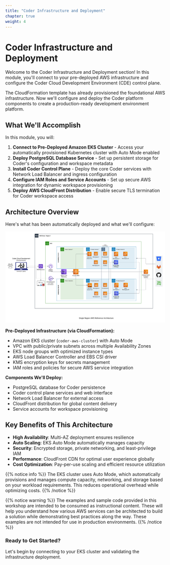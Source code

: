 ```yaml
---
title: "Coder Infrastructure and Deployment"
chapter: true
weight: 4
---
```


# Coder Infrastructure and Deployment

Welcome to the Coder Infrastructure and Deployment section! In this module, you'll connect to your pre-deployed AWS infrastructure and configure the Coder Cloud Development Environment (CDE) control plane. 

The CloudFormation template has already provisioned the foundational AWS infrastructure. Now we'll configure and deploy the Coder platform components to create a production-ready development environment platform.

## What We'll Accomplish

In this module, you will:

1. **Connect to Pre-Deployed Amazon EKS Cluster** - Access your automatically provisioned Kubernetes cluster with Auto Mode enabled
2. **Deploy PostgreSQL Database Service** - Set up persistent storage for Coder's configuration and workspace metadata
3. **Install Coder Control Plane** - Deploy the core Coder services with Network Load Balancer and ingress configuration
4. **Configure IAM Roles and Service Accounts** - Set up secure AWS integration for dynamic workspace provisioning
5. **Deploy AWS CloudFront Distribution** - Enable secure TLS termination for Coder workspace access

## Architecture Overview

Here's what has been automatically deployed and what we'll configure:

![AWS RefArch](/static/images/AWSCoderSingleRegionv1-0.png)

**Pre-Deployed Infrastructure (via CloudFormation):**
- Amazon EKS cluster (`coder-aws-cluster`) with Auto Mode
- VPC with public/private subnets across multiple Availability Zones
- EKS node groups with optimized instance types
- AWS Load Balancer Controller and EBS CSI driver
- KMS encryption keys for secrets management
- IAM roles and policies for secure AWS service integration

**Components We'll Deploy:**
- PostgreSQL database for Coder persistence
- Coder control plane services and web interface
- Network Load Balancer for external access
- CloudFront distribution for global content delivery
- Service accounts for workspace provisioning

## Key Benefits of This Architecture

- **High Availability**: Multi-AZ deployment ensures resilience
- **Auto Scaling**: EKS Auto Mode automatically manages capacity
- **Security**: Encrypted storage, private networking, and least-privilege IAM
- **Performance**: CloudFront CDN for optimal user experience globally
- **Cost Optimization**: Pay-per-use scaling and efficient resource utilization

{{% notice info %}}
The EKS cluster uses Auto Mode, which automatically provisions and manages compute capacity, networking, and storage based on your workload requirements. This reduces operational overhead while optimizing costs.
{{% /notice %}}

{{% notice warning %}}
The examples and sample code provided in this workshop are intended to be consumed as instructional content. These will help you understand how various AWS services can be architected to build a solution while demonstrating best practices along the way. These examples are not intended for use in production environments.
{{% /notice %}}

### Ready to Get Started?
Let's begin by connecting to your EKS cluster and validating the infrastructure deployment.

